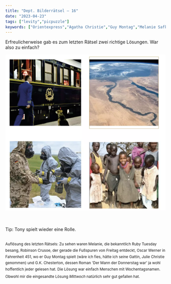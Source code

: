 ```yaml
---
title: "Dept. Bilderrätsel – 16"
date: "2023-04-23"
tags: ["levity","picpuzzle"]
keywords: ["Orientexpress","Agatha Christie","Guy Montag","Melanie Safka", "G.K. Chesterton", "Oscar Werner", "Robinson Crusoe"]
---
```

Erfreulicherweise gab es zum letzten Rätsel zwei richtige Lösungen. War also zu einfach?

<img  src="/assets/img/picpuzzle16.webp" alt="Bilderrätsel16">

<br/>
<br/>
<br/>

Tip: Tony spielt wieder eine Rolle.
<br/>
<br/>

<sup>Auflösung des letzten Rätsels: Zu sehen waren Melanie, die bekanntlich Ruby Tuesday besang, Robinson Crusoe, der gerade die Fußspuren von Freitag entdeckt, Oscar Werner in Fahrenheit 451, wo er Guy Montag spielt (wäre ich fies, hätte ich seine Gattin, Julie Christie genommen) und G.K. Chesterton, dessen Roman 'Der Mann der Donnerstag war' ja wohl hoffentlich jeder gelesen hat. 
Die Lösung war einfach Menschen mit Wochentagsnamen. Obwohl mir die eingesandte Lösung <i>Mittwoch</i> natürlich sehr gut gefallen hat.<sup>
